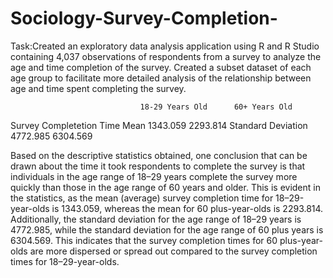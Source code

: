 # Sociology-Survey-Completion-
Task:Created an exploratory data analysis application using R and R Studio containing 4,037 observations of respondents from a survey to analyze the age and time completion of the survey.
Created a subset dataset of each age group to facilitate more detailed analysis of the relationship between age and time spent completing the survey.

 
                                 18-29 Years Old      60+ Years Old
Survey Completetion Time
Mean                                1343.059            2293.814
Standard Deviation                   4772.985            6304.569

Based on the descriptive statistics obtained, one conclusion that can be drawn about the time it took respondents to complete the survey is that individuals in the age range of 18–29 years complete the survey more quickly than those in the age range of 60 years and older. This is evident in the statistics, as the mean (average) survey completion time for 18–29-year-olds is 1343.059, whereas the mean for 60 plus-year-olds is 2293.814. Additionally, the standard deviation for the age range of 18–29 years is 4772.985, while the standard deviation for the age range of 60 plus years is 6304.569. This indicates that the survey completion times for 60 plus-year-olds are more dispersed or spread out compared to the survey completion times for 18–29-year-olds.
